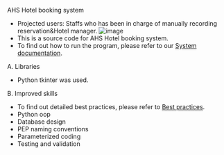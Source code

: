 AHS Hotel booking system
- Projected users: Staffs who has been in charge of manually recording reservation&Hotel manager. ![image](https://user-images.githubusercontent.com/70524037/176110221-540ceb77-cf64-44b6-b070-e93f9f525ab5.png)
- This is a source code for AHS Hotel booking system.
- To find out how to run the program, please refer to our [System documentation](https://github.com/Yeonny0723/rmit/blob/main/info_sys_solution_n_design/asgnt-02/AHS_sys_doc_s3741327.pdf).

A. Libraries
- Python tkinter was used. 

B. Improved skills 
- To find out detailed best practices, please refer to [Best practices](https://github.com/Yeonny0723/rmit/blob/main/info_sys_solution_n_design/asgnt-02/AHS_best_practice_s3741327.pdf).
- Python oop
- Database design 
- PEP naming conventions
- Parameterized coding
- Testing and validation
